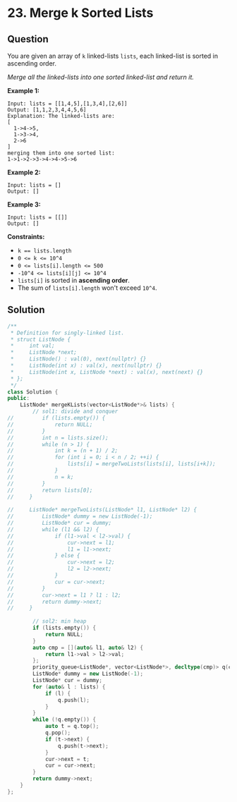# 23. Merge k Sorted Lists

## Question

You are given an array of `k` linked-lists `lists`, each linked-list is sorted in ascending order.

_Merge all the linked-lists into one sorted linked-list and return it._

**Example 1:**

```text
Input: lists = [[1,4,5],[1,3,4],[2,6]]
Output: [1,1,2,3,4,4,5,6]
Explanation: The linked-lists are:
[
  1->4->5,
  1->3->4,
  2->6
]
merging them into one sorted list:
1->1->2->3->4->4->5->6
```

**Example 2:**

```text
Input: lists = []
Output: []
```

**Example 3:**

```text
Input: lists = [[]]
Output: []
```

**Constraints:**

* `k == lists.length`
* `0 <= k <= 10^4`
* `0 <= lists[i].length <= 500`
* `-10^4 <= lists[i][j] <= 10^4`
* `lists[i]` is sorted in **ascending order**.
* The sum of `lists[i].length` won't exceed `10^4`.

## Solution

```cpp
/**
 * Definition for singly-linked list.
 * struct ListNode {
 *     int val;
 *     ListNode *next;
 *     ListNode() : val(0), next(nullptr) {}
 *     ListNode(int x) : val(x), next(nullptr) {}
 *     ListNode(int x, ListNode *next) : val(x), next(next) {}
 * };
 */
class Solution {
public:
    ListNode* mergeKLists(vector<ListNode*>& lists) {
        // sol1: divide and conquer
//         if (lists.empty()) {
//             return NULL;
//         }
//         int n = lists.size();
//         while (n > 1) {
//             int k = (n + 1) / 2;
//             for (int i = 0; i < n / 2; ++i) {
//                 lists[i] = mergeTwoLists(lists[i], lists[i+k]);
//             }
//             n = k;
//         }
//         return lists[0];
//     }
    
//     ListNode* mergeTwoLists(ListNode* l1, ListNode* l2) {
//         ListNode* dummy = new ListNode(-1);
//         ListNode* cur = dummy;
//         while (l1 && l2) {
//             if (l1->val < l2->val) {
//                 cur->next = l1;
//                 l1 = l1->next;
//             } else {
//                 cur->next = l2;
//                 l2 = l2->next;
//             }
//             cur = cur->next;
//         }
//         cur->next = l1 ? l1 : l2;
//         return dummy->next;
//     }
        
        // sol2: min heap
        if (lists.empty()) {
            return NULL;
        }
        auto cmp = [](auto& l1, auto& l2) {
            return l1->val > l2->val;
        };
        priority_queue<ListNode*, vector<ListNode*>, decltype(cmp)> q(cmp);
        ListNode* dummy = new ListNode(-1);
        ListNode* cur = dummy;
        for (auto& l : lists) {
            if (l) {
                q.push(l);
            }
        }
        while (!q.empty()) {
            auto t = q.top();
            q.pop();
            if (t->next) {
                q.push(t->next);
            }
            cur->next = t;
            cur = cur->next;
        }
        return dummy->next;
    }
};
```


